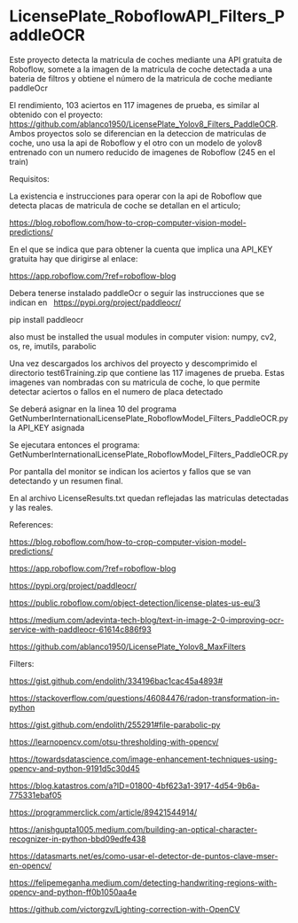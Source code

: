 # LicensePlate_RoboflowAPI_Filters_PaddleOCR
Este proyecto detecta la matricula de coches mediante una API gratuita de Roboflow, somete a la imagen  de la matricula de coche  detectada a una bateria de filtros y obtiene el número de la matricula de coche mediante  paddleOcr

El rendimiento, 103 aciertos en 117 imagenes de prueba, es similar al obtenido con el proyecto:
https://github.com/ablanco1950/LicensePlate_Yolov8_Filters_PaddleOCR. Ambos proyectos solo se diferencian en la deteccion de matriculas de coche, uno usa la api de Roboflow y el otro con un modelo de yolov8 entrenado con un numero reducido de imagenes de Roboflow (245 en el train)

Requisitos:

La existencia e instrucciones para operar con la api de Roboflow que detecta placas de matricula de coche se detallan en el articulo;

https://blog.roboflow.com/how-to-crop-computer-vision-model-predictions/

En el que se indica que para obtener la cuenta que implica una  API_KEY gratuita hay que dirigirse al enlace:

https://app.roboflow.com/?ref=roboflow-blog

Debera tenerse instalado paddleOcr o seguir las instrucciones que se indican en
  https://pypi.org/project/paddleocr/

pip install paddleocr

also must be installed the usual modules in computer vision: numpy, cv2, os, re, imutils, parabolic

Una vez descargados los archivos del proyecto y descomprimido el directorio test6Training.zip que contiene las 117 imagenes de prueba. Estas imagenes van nombradas con su matricula de coche, lo que permite detectar aciertos o fallos en el numero de placa detectado

Se deberá asignar en la linea 10 del programa  GetNumberInternationalLicensePlate_RoboflowModel_Filters_PaddleOCR.py la API_KEY asignada

Se ejecutara entonces el programa:
GetNumberInternationalLicensePlate_RoboflowModel_Filters_PaddleOCR.py

Por pantalla del monitor se indican los aciertos y fallos que se van detectando y un resumen final.

En al archivo LicenseResults.txt quedan reflejadas las matriculas detectadas y las reales.

References:

https://blog.roboflow.com/how-to-crop-computer-vision-model-predictions/

https://app.roboflow.com/?ref=roboflow-blog

https://pypi.org/project/paddleocr/


https://public.roboflow.com/object-detection/license-plates-us-eu/3



https://medium.com/adevinta-tech-blog/text-in-image-2-0-improving-ocr-service-with-paddleocr-61614c886f93

https://github.com/ablanco1950/LicensePlate_Yolov8_MaxFilters

Filters:

https://gist.github.com/endolith/334196bac1cac45a4893#

https://stackoverflow.com/questions/46084476/radon-transformation-in-python

https://gist.github.com/endolith/255291#file-parabolic-py

https://learnopencv.com/otsu-thresholding-with-opencv/

https://towardsdatascience.com/image-enhancement-techniques-using-opencv-and-python-9191d5c30d45

https://blog.katastros.com/a?ID=01800-4bf623a1-3917-4d54-9b6a-775331ebaf05

https://programmerclick.com/article/89421544914/

https://anishgupta1005.medium.com/building-an-optical-character-recognizer-in-python-bbd09edfe438

https://datasmarts.net/es/como-usar-el-detector-de-puntos-clave-mser-en-opencv/

https://felipemeganha.medium.com/detecting-handwriting-regions-with-opencv-and-python-ff0b1050aa4e

https://github.com/victorgzv/Lighting-correction-with-OpenCV
